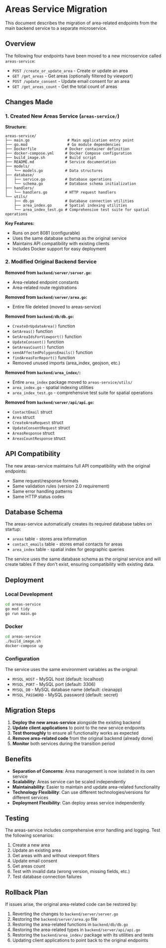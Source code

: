 # Areas Service Migration

This document describes the migration of area-related endpoints from the main backend service to a separate microservice.

## Overview

The following four endpoints have been moved to a new microservice called `areas-service`:

- `POST /create_or_update_area` - Create or update an area
- `GET /get_areas` - Get areas (optionally filtered by viewport)
- `POST /update_consent` - Update email consent for an area
- `GET /get_areas_count` - Get the total count of areas

## Changes Made

### 1. Created New Areas Service (`areas-service/`)

**Structure:**
```
areas-service/
├── main.go                 # Main application entry point
├── go.mod                  # Go module dependencies
├── Dockerfile             # Docker container definition
├── docker-compose.yml     # Docker Compose configuration
├── build_image.sh         # Build script
├── README.md              # Service documentation
├── models/
│   └── models.go          # Data structures
├── database/
│   ├── service.go         # Database operations
│   └── schema.go          # Database schema initialization
├── handlers/
│   └── handlers.go        # HTTP request handlers
└── utils/
    ├── db.go              # Database connection utilities
    ├── area_index.go      # Spatial indexing utilities
    └── area_index_test.go # Comprehensive test suite for spatial operations
```

**Key Features:**
- Runs on port 8081 (configurable)
- Uses the same database schema as the original service
- Maintains API compatibility with existing clients
- Includes Docker support for easy deployment

### 2. Modified Original Backend Service

**Removed from `backend/server/server.go`:**
- Area-related endpoint constants
- Area-related route registrations

**Removed from `backend/server/area.go`:**
- Entire file deleted (moved to areas-service)

**Removed from `backend/db/db.go`:**
- `CreateOrUpdateArea()` function
- `GetAreas()` function
- `GetAreaIdsForViewport()` function
- `UpdateConsent()` function
- `GetAreasCount()` function
- `sendAffectedPolygonsEmails()` function
- `findAreasForReport()` function
- Removed unused imports (area_index, geojson, etc.)

**Removed from `backend/area_index/`:**
- Entire `area_index` package moved to `areas-service/utils/`
- `area_index.go` - spatial indexing utilities
- `area_index_test.go` - comprehensive test suite for spatial operations

**Removed from `backend/server/api/api.go`:**
- `ContactEmail` struct
- `Area` struct
- `CreateAreaRequest` struct
- `UpdateConsentRequest` struct
- `AreasResponse` struct
- `AreasCountResponse` struct

## API Compatibility

The new areas-service maintains full API compatibility with the original endpoints:

- Same request/response formats
- Same validation rules (version 2.0 requirement)
- Same error handling patterns
- Same HTTP status codes

## Database Schema

The areas-service automatically creates its required database tables on startup:
- `areas` table - stores area information
- `contact_emails` table - stores email contacts for areas
- `area_index` table - spatial index for geographic queries

The service uses the same database schema as the original service and will create tables if they don't exist, ensuring compatibility with existing data.

## Deployment

### Local Development
```bash
cd areas-service
go mod tidy
go run main.go
```

### Docker
```bash
cd areas-service
./build_image.sh
docker-compose up
```

### Configuration
The service uses the same environment variables as the original:
- `MYSQL_HOST` - MySQL host (default: localhost)
- `MYSQL_PORT` - MySQL port (default: 3306)
- `MYSQL_DB` - MySQL database name (default: cleanapp)
- `MYSQL_PASSWORD` - MySQL password (default: secret)

## Migration Steps

1. **Deploy the new areas-service** alongside the existing backend
2. **Update client applications** to point to the new service endpoints
3. **Test thoroughly** to ensure all functionality works as expected
4. **Remove area-related code** from the original backend (already done)
5. **Monitor** both services during the transition period

## Benefits

- **Separation of Concerns**: Area management is now isolated in its own service
- **Scalability**: Areas service can be scaled independently
- **Maintainability**: Easier to maintain and update area-related functionality
- **Technology Flexibility**: Can use different technologies/versions for different services
- **Deployment Flexibility**: Can deploy areas service independently

## Testing

The areas-service includes comprehensive error handling and logging. Test the following scenarios:

1. Create a new area
2. Update an existing area
3. Get areas with and without viewport filters
4. Update email consent
5. Get areas count
6. Test with invalid data (wrong version, missing fields, etc.)
7. Test database connection failures

## Rollback Plan

If issues arise, the original area-related code can be restored by:

1. Reverting the changes to `backend/server/server.go`
2. Restoring the `backend/server/area.go` file
3. Restoring the area-related functions in `backend/db/db.go`
4. Restoring the area-related types in `backend/server/api/api.go`
5. Restoring the `backend/area_index/` package with its utilities and tests
6. Updating client applications to point back to the original endpoints 